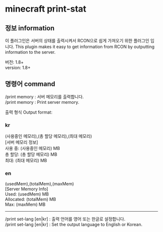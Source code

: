 # minecraft print-stat
## 정보 information
이 플러그인은 서버의 상태를 출력시켜서 RCON으로 쉽게 가져오기 위한 플러그인 입니다.
This plugin makes it easy to get information from RCON by outputting information to the server.  


버전: 1.8+  
version: 1.8+

## 명령어 command
/print memory : 서버 메모리를 출력합니다.  
/print memory : Print server memory.  

출력 형식 Output format:
### kr
(사용중인 메모리),(총 할당 메모리),(최대 메모리)  
[서버 메모리 정보]  
사용 중: (사용중인 메모리) MB  
총 할당: (총 할당 메모리) MB  
최대: (최대 메모리) MB  

### en
(usedMem),(totalMem),(maxMem)  
[Server Memory Info]  
Used: (usedMem) MB  
Allocated: (totalMem) MB  
Max: (maxMem) MB  
___
/print set-lang [en|kr] : 출력 언어를 영어 또는 한글로 설정합니다.  
/print set-lang [en|kr] : Set the output language to English or Korean.

